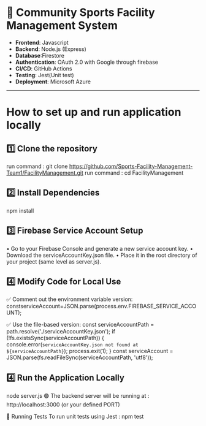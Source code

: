 # 🏀 Community Sports Facility Management System

- **Frontend**: Javascript
- **Backend**: Node.js (Express)
- **Database**:Firestore
- **Authentication**: OAuth 2.0 with Google through firebase
- **CI/CD**: GitHub Actions
- **Testing**: Jest(Unit test)
- **Deployment**: Microsoft Azure

---
# How to set up and run application locally

## 1️⃣ Clone the repository
run command : git clone https://github.com/Sports-Facility-Management-Team1/FacilityManagement.git
run command : cd FacilityManagement

## 2️⃣ Install Dependencies
npm install

## 3️⃣ Firebase Service Account Setup

• Go to your Firebase Console and generate a new service account key.
• Download the serviceAccountKey.json file.
• Place it in the root directory of your project (same level as server.js).

## 4️⃣ Modify Code for Local Use

✅ Comment out the environment variable version:
constserviceAccount=JSON.parse(process.env.FIREBASE_SERVICE_ACCOUNT);

✅ Use the file-based version:
const serviceAccountPath = path.resolve('./serviceAccountKey.json');
if (!fs.existsSync(serviceAccountPath)) {
  console.error(`serviceAccountKey.json not found at ${serviceAccountPath}`);
  process.exit(1);
}
const serviceAccount = JSON.parse(fs.readFileSync(serviceAccountPath, 'utf8'));

## 4️⃣ Run the Application Locally
node server.js
🟢 The backend server will be running at :
http://localhost:3000 (or your defined PORT)

🧪 Running Tests
To run unit tests using Jest : npm test

